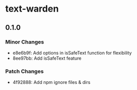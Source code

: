 # text-warden

## 0.1.0

### Minor Changes

- e8e6b9f: Add options in isSafeText function for flexibility
- 8ee97bb: Add isSafeText feature

### Patch Changes

- 4f92888: Add npm ignore files & dirs
